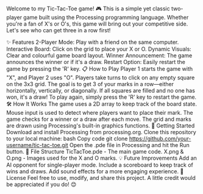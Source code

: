 Welcome to my Tic-Tac-Toe game! 🎮 This is a simple yet classic two-player game built using the Processing programming language. Whether you're a fan of X's or O's, this game will bring out your competitive side. Let's see who can get three in a row first!

✨ Features
2-Player Mode: Play with a friend on the same computer.
Interactive Board: Click on the grid to place your X or O.
Dynamic Visuals: Clear and colourful game board layout.
Winner Announcement: The game announces the winner or if it's a draw.
Restart Option: Easily restart the game by pressing the 'R' key.
📋 How to Play
Player 1 starts the game with "X", and Player 2 uses "O".
Players take turns to click on any empty square on the 3x3 grid.
The goal is to get 3 of your marks in a row—either horizontally, vertically, or diagonally.
If all squares are filled and no one has won, it's a draw!
To play again, simply press the 'R' key to restart the game.
🛠️ How It Works
The game uses a 2D array to keep track of the board state.
Mouse input is used to detect where players want to place their mark.
The game checks for a winner or a draw after each move.
The grid and marks are drawn using Processing's built-in graphics functions.
🚀 Getting Started
Download and install Processing from processing.org.
Clone this repository to your local machine:
bash
Copy code
git clone https://github.com/your-username/tic-tac-toe.git
Open the .pde file in Processing and hit the Run button.
📂 File Structure
TicTacToe.pde - The main game code.
X.png & O.png - Images used for the X and O marks.
💡 Future Improvements
Add an AI opponent for single-player mode.
Include a scoreboard to keep track of wins and draws.
Add sound effects for a more engaging experience.
📝 License
Feel free to use, modify, and share this project. A little credit would be appreciated if you do! 😊
